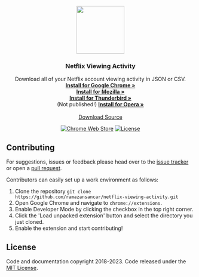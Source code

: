 <p align="center">
  <img src="src/img/nva-128.png" width=128 height=128>

  <h3 align="center">Netflix Viewing Activity</h3>

  <p align="center">
    Download all of your Netflix account viewing activity in JSON or CSV.
    <br>
    <a href="https://chrome.google.com/webstore/detail/gfodcohcnkfafomlcocbaaomjfpgnekd?utm_source=github"><strong>Install for Google Chrome &raquo;</strong></a>
    <br>
    <a href="https://addons.mozilla.org/addon/netflix-viewing-activity/?utm_source=github"><strong>Install for Mozilla &raquo;</strong></a>
    <br>
    <a href="https://addons.thunderbird.net/addon/netflix-viewing-activity/?utm_source=github"><strong>Install for Thunderbird &raquo;</strong></a>
    <br>
    (Not published!) <a href="https://addons.opera.com/en/extensions/details/netflix-viewing-activity/?utm_source=github"><strong> Install for Opera &raquo;</strong></a>
    <br>
    <br>
    <a href="https://github.com/ramazansancar/netflix-viewing-activity/archive/master.zip">Download Source</a>
  </p>
</p>

<p align="center">
  <a href="https://chrome.google.com/webstore/detail/netflix-viewing-activity/gfodcohcnkfafomlcocbaaomjfpgnekd?utm_source=github_badge"><img alt="Chrome Web Store" src="https://img.shields.io/chrome-web-store/v/gfodcohcnkfafomlcocbaaomjfpgnekd.svg"></a>
  <a href="#"><img alt="License" src="https://img.shields.io/github/license/ramazansancar/netflix-viewing-activity.svg"></a>
</p>

## Contributing
For suggestions, issues or feedback please head over to the [issue tracker](https://github.com/ramazansancar/netflix-viewing-activity/issues) or open a [pull request](https://github.com/ramazansancar/netflix-viewing-activity/pulls).

Contributors can easily set up a work environment as follows:
1. Clone the repository `git clone https://github.com/ramazansancar/netflix-viewing-activity.git`
2. Open Google Chrome and navigate to `chrome://extensions`.
3. Enable Developer Mode by clicking the checkbox in the top right corner.
4. Click the 'Load unpacked extension' button and select the directory you just cloned.
5. Enable the extension and start contributing!


## License
Code and documentation copyright 2018-2023. Code released under the [MIT License](https://github.com/ramazansancar/netflix-viewing-activity/blob/master/README.md).
